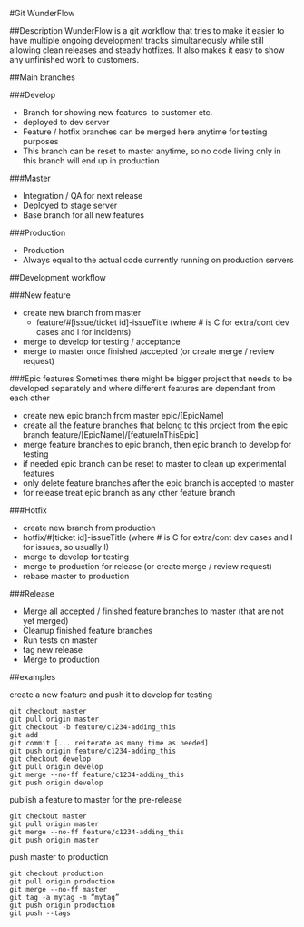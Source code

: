 #Git WunderFlow

##Description
WunderFlow is a git workflow that tries to make it easier to have multiple ongoing development tracks simultaneously while still allowing clean releases and steady hotfixes. It also makes it easy to show any unfinished work to customers. 

##Main branches

###Develop
- Branch for showing new features  to customer etc.
- deployed to dev server
- Feature / hotfix branches can be merged here anytime for testing purposes
- This branch can be reset to master anytime, so no code living only in this branch will end up in production

###Master
- Integration / QA for next release
- Deployed to stage server
- Base branch for all new features

###Production
- Production
- Always equal to the actual code currently running on production servers


##Development workflow

###New feature
- create new branch from master 
  - feature/#[issue/ticket id]-issueTitle (where # is C for extra/cont dev cases and I for incidents)
- merge to develop for testing / acceptance
- merge to master once finished /accepted (or create merge / review request)

###Epic features
Sometimes there might be bigger project that needs to be developed separately and where different features are dependant from each other
- create new epic branch from master epic/[EpicName]
- create all the feature branches that belong to this project from the epic branch feature/[EpicName]/[featureInThisEpic]
- merge feature branches to epic branch, then epic branch to develop for testing
- if needed epic branch can be reset to master to clean up experimental features
- only delete feature branches after the epic branch is accepted to master
- for release treat epic branch as any other feature branch 

###Hotfix
- create new branch from production
- hotfix/#[ticket id]-issueTitle (where # is C for extra/cont dev cases and I for issues, so usually I)
- merge to develop for testing
- merge to production for release (or create merge / review request)
- rebase master to production


###Release
- Merge all accepted / finished feature branches to master (that are not yet merged)
- Cleanup finished feature branches
- Run tests on master
- tag new release
- Merge to production

##examples

create a new feature and push it to develop for testing
```
git checkout master
git pull origin master
git checkout -b feature/c1234-adding_this
git add
git commit [... reiterate as many time as needed]
git push origin feature/c1234-adding_this
git checkout develop
git pull origin develop
git merge --no-ff feature/c1234-adding_this
git push origin develop
```
publish a feature to master for the pre-release
```
git checkout master
git pull origin master
git merge --no-ff feature/c1234-adding_this
git push origin master
```

push master to production
```
git checkout production
git pull origin production
git merge --no-ff master
git tag -a mytag -m “mytag”
git push origin production
git push --tags
```
